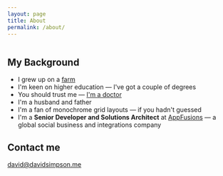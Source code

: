 ```yaml
---
layout: page
title: About
permalink: /about/
---
```


<img src="{{ site.baseurl }}/assets/David-Lambs-1987.jpg" alt="" title="David with newborn Poll Dorset lambs - Christmas 1987">

## My Background

- I grew up on a [farm](http://catlane.co.uk)
- I'm keen on higher education — I've got a couple of degrees
- You should trust me — [I'm a doctor](http://etheses.nottingham.ac.uk/28/)
- I'm a husband and father
- I'm a fan of monochrome grid layouts — if you hadn't guessed
- I'm a **Senior Developer and Solutions Architect** at [AppFusions](http://www.appfusions.com) — a global social business and integrations company


## Contact me

[david@davidsimpson.me](mailto:david@davidsimpson.me)
